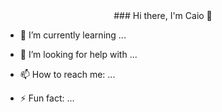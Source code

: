 <div align=center>### Hi there, I'm Caio 👋</div>


- 🌱 I’m currently learning ...

- 🤔 I’m looking for help with ...


- 📫 How to reach me: ...

- ⚡ Fun fact: ...
